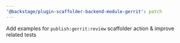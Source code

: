 ```yaml
---
'@backstage/plugin-scaffolder-backend-module-gerrit': patch
---
```


Add examples for `publish:gerrit:review` scaffolder action & improve related tests
